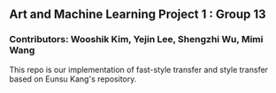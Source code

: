 ## Art and Machine Learning Project 1 : Group 13

### Contributors: Wooshik Kim, Yejin Lee, Shengzhi Wu, Mimi Wang

This repo is our implementation of fast-style transfer and style transfer based on Eunsu Kang's repository. 
